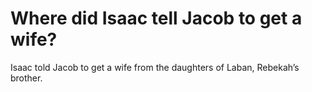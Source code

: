 # Where did Isaac tell Jacob to get a wife?

Isaac told Jacob to get a wife from the daughters of Laban, Rebekah’s brother.

